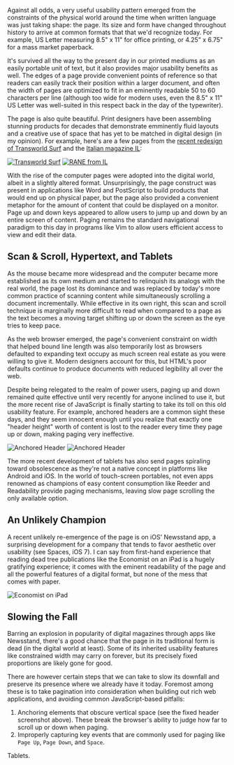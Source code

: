 Against all odds, a very useful usability pattern emerged from the constraints of the physical world around the time when written language was just taking shape: the page. Its size and form have changed throughout history to arrive at common formats that that we'd recognize today. For example, US Letter measuring 8.5" x 11" for office printing, or 4.25" x 6.75" for a mass market paperback.

It's survived all the way to the present day in our printed mediums as an easily portable unit of text, but it also provides major usability benefits as well. The edges of a page provide convenient points of reference so that readers can easily track their position within a larger document, and often the width of pages are optimized to fit in an eminently readable 50 to 60 characters per line (although too wide for modern uses, even the 8.5" x 11" US Letter was well-suited in this respect back in the day of the typewriter).

The page is also quite beautiful. Print designers have been assembling stunning products for decades that demonstrate emminently fluid layouts and a creative use of space that has yet to be matched in digital design (in my opinion). For example, here's are a few pages from the [recent redesign of Transworld Surf](https://www.behance.net/gallery/Transworld-Surf-Redesign/13052023) and the [Italian magazine IL](http://www.behance.net/gallery/RANE/4282199):

[![Transworld Surf](/assets/page/transworld-surf.jpg)](https://www.behance.net/gallery/Transworld-Surf-Redesign/13052023)
[![RANE from IL](/assets/page/rane.jpg)](http://www.behance.net/gallery/RANE/4282199)

With the rise of the computer pages were adopted into the digital world, albeit in a slightly altered format. Unsurprisingly, the page construct was present in applications like Word and PostScript to build products that would end up on physical paper, but the page also provided a convenient metaphor for the amount of content that could be displayed on a monitor. Page up and down keys appeared to allow users to jump up and down by an entire screen of content. Paging remains the standard navigational paradigm to this day in programs like Vim to allow users efficient access to view and edit their data.

## Scan & Scroll, Hypertext, and Tablets

As the mouse became more widespread and the computer became more established as its own medium and started to relinquish its analogs with the real world, the page lost its dominance and was replaced by today's more common practice of scanning content while simultaneously scrolling a document incrementally. While effective in its own right, this scan and scroll technique is marginally more difficult to read when compared to a page as the text becomes a moving target shifting up or down the screen as the eye tries to keep pace.

As the web browser emerged, the page's convenient constraint on width that helped bound line length was also temporarily lost as browsers defaulted to expanding text occupy as much screen real estate as you were willing to give it. Modern designers account for this, but HTML's poor defaults continue to produce documents with reduced legibility all over the web.

Despite being relegated to the realm of power users, paging up and down remained quite effective until very recently for anyone inclined to use it, but the more recent rise of JavaScript is finally starting to take its toll on this old usability feature. For example, anchored headers are a common sight these days, and they seem innocent enough until you realize that exactly one "header height" worth of content is lost to the reader every time they page up or down, making paging very ineffective.

![Anchored Header](/assets/page/fp.png)
![Anchored Header](/assets/page/salon.png)

The more recent development of tablets has also send pages spiraling toward obsolescence as they're not a native concept in platforms like Android and iOS. In the world of touch-screen portables, not even apps renowned as champions of easy content consumption like Reeder and Readability provide paging mechanisms, leaving slow page scrolling the only available option.

## An Unlikely Champion

A recent unlikely re-emergence of the page is on iOS' Newsstand app, a surprising development for a company that tends to favor aesthetic over usability (see Spaces, iOS 7). I can say from first-hand experience that reading dead tree publications like the Economist on an iPad is a hugely gratifying experience; it comes with the eminent readability of the page and all the powerful features of a digital format, but none of the mess that comes with paper.

![Economist on iPad](/assets/page/economist.jpg)

## Slowing the Fall

Barring an explosion in popularity of digital magazines through apps like Newsstand, there's a good chance that the page in its traditional form is dead (in the digital world at least). Some of its inherited usability features like constrained width may carry on forever, but its precisely fixed proportions are likely gone for good.

There are however certain steps that we can take to slow its downfall and preserve its presence where we already have it today. Foremost among these is to take pagination into consideration when building out rich web applications, and avoiding common JavaScript-based pitfalls:

1. Anchoring elements that obscure vertical space (see the fixed header screenshot above). These break the browser's ability to judge how far to scroll up or down when paging.
2. Improperly capturing key events that are commonly used for paging like `Page Up`, `Page Down`, and `Space`.

Tablets.
